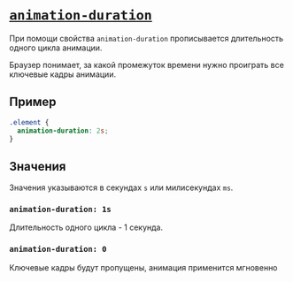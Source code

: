 # [`animation-duration`](../index.md)

При помощи свойства `animation-duration` прописывается длительность одного цикла анимации.

Браузер понимает, за какой промежуток времени нужно проиграть все ключевые кадры анимации.

## Пример

```css
.element {
  animation-duration: 2s;
}
```

## Значения

Значения указываются в секундах `s` или милисекундах `ms`.

### `animation-duration: 1s`

Длительность одного цикла - 1 секунда.

### `animation-duration: 0`

Ключевые кадры будут пропущены, анимация применится мгновенно
